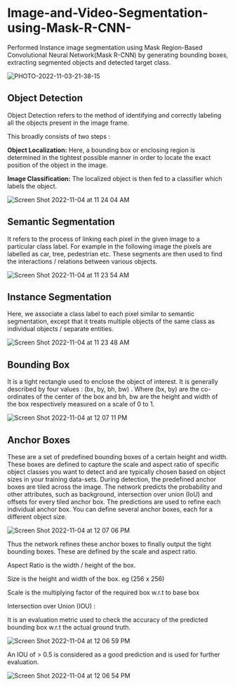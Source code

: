 # Image-and-Video-Segmentation-using-Mask-R-CNN-

Performed Instance image segmentation using Mask Region-Based Convolutional Neural Network(Mask R-CNN)  by generating  bounding boxes, extracting segmented objects and detected target class.

![PHOTO-2022-11-03-21-38-15](https://user-images.githubusercontent.com/68578215/200013571-c8732871-1fa1-4039-afae-50e4fac9779f.jpg)


## Object Detection  

Object Detection refers to the method of identifying and correctly labeling all the objects present in the image frame.

This broadly consists of two steps :

**Object Localization:** Here, a bounding box or enclosing region is determined in the tightest possible manner in order to locate the exact position of the object in the image.

**Image Classification:** The localized object is then fed to a classifier which labels the object.

![Screen Shot 2022-11-04 at 11 24 04 AM](https://user-images.githubusercontent.com/68578215/200048407-4f23438e-2da3-4949-880b-6f1e2a0418c1.png)


## Semantic Segmentation

It refers to the process of linking each pixel in the given image to a particular class label. For example in the following image the pixels are labelled as car, tree, pedestrian etc. These segments are then used to find the interactions / relations between various objects.

![Screen Shot 2022-11-04 at 11 23 54 AM](https://user-images.githubusercontent.com/68578215/200048410-1726b054-2c88-4767-9838-d989acf675d8.png)


## Instance Segmentation

Here, we associate a class label to each pixel similar to semantic segmentation, except that it treats multiple objects of the same class as individual objects / separate entities.

![Screen Shot 2022-11-04 at 11 23 48 AM](https://user-images.githubusercontent.com/68578215/200048412-3cb339a6-398a-4bec-8d89-ae9c8de07e78.png)


## Bounding Box
It is a tight rectangle used to enclose the object of interest. It is generally described by four values : (bx, by, bh, bw) .
Where (bx, by) are the co-ordinates of the center of the box and bh, bw are the height and width of the box respectively measured on a scale of 0 to 1.


![Screen Shot 2022-11-04 at 12 07 11 PM](https://user-images.githubusercontent.com/68578215/200055855-b27dd501-f4ec-48a6-8ce9-28416e1444dd.png)


## Anchor Boxes
These are a set of predefined bounding boxes of a certain height and width. These boxes are defined to capture the scale and aspect ratio of specific object classes you want to detect and are typically chosen based on object sizes in your training data-sets. During detection, the predefined anchor boxes are tiled across the image. The network predicts the probability and other attributes, such as background, intersection over union (IoU) and offsets for every tiled anchor box. The predictions are used to refine each individual anchor box. You can define several anchor boxes, each for a different object size.

![Screen Shot 2022-11-04 at 12 07 06 PM](https://user-images.githubusercontent.com/68578215/200055859-b909d532-3748-4b81-91f2-af1d159f7036.png)



Thus the network refines these anchor boxes to finally output the tight bounding boxes. These are defined by the scale and aspect ratio.

Aspect Ratio is the width / height of the box.

Size is the height and width of the box. eg (256 x 256)

Scale is the multiplying factor of the required box w.r.t to base box

Intersection over Union (IOU) :

It is an evaluation metric used to check the accuracy of the predicted bounding box w.r.t the actual ground truth.

![Screen Shot 2022-11-04 at 12 06 59 PM](https://user-images.githubusercontent.com/68578215/200055861-43e2392d-26aa-40d7-9d3b-6de59a5e824b.png)




An IOU of > 0.5 is considered as a good prediction and is used for further evaluation.

![Screen Shot 2022-11-04 at 12 06 54 PM](https://user-images.githubusercontent.com/68578215/200055862-41bda4e5-d2b7-429b-895b-f1232d04d095.png)

